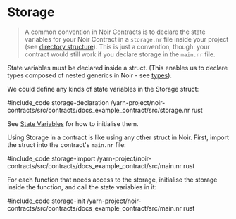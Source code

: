 # Storage

> A common convention in Noir Contracts is to declare the state variables for your Noir Contract in a `storage.nr` file inside your project (see [directory structure](./layout.md#directory-structure)). This is just a convention, though: your contract would still work if you declare storage in the `main.nr` file.

State variables must be declared inside a struct. (This enables us to declare types composed of nested generics in Noir - see [types](./types.md)).

We could define any kinds of state variables in the Storage struct:

#include_code storage-declaration /yarn-project/noir-contracts/src/contracts/docs_example_contract/src/storage.nr rust

See [State Variables](./state_variables.md) for how to initialise them.

Using Storage in a contract is like using any other struct in Noir. First, import the struct into the contract's `main.nr` file:

#include_code storage-import /yarn-project/noir-contracts/src/contracts/docs_example_contract/src/main.nr rust

For each function that needs access to the storage, initialise the storage inside the function, and call the state variables in it:

#include_code storage-init /yarn-project/noir-contracts/src/contracts/docs_example_contract/src/main.nr rust
